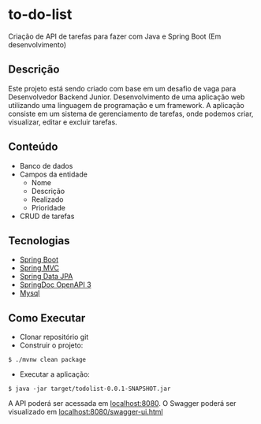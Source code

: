 <h1> to-do-list </h1>
Criação de API de tarefas para fazer com Java e Spring Boot (Em desenvolvimento)

## Descrição
Este projeto está sendo criado com base em um desafio de vaga para Desenvolvedor Backend Junior. Desenvolvimento de uma aplicação web utilizando uma linguagem de programação e um framework. A aplicação consiste em um sistema de gerenciamento de tarefas, onde podemos criar, visualizar, editar e excluir tarefas.

## Conteúdo
* Banco de dados
* Campos da entidade
    * Nome
    * Descrição
    * Realizado
    * Prioridade
* CRUD de tarefas

## Tecnologias
 
- [Spring Boot](https://spring.io/projects/spring-boot)
- [Spring MVC](https://docs.spring.io/spring-framework/reference/web/webmvc.html)
- [Spring Data JPA](https://spring.io/projects/spring-data-jpa)
- [SpringDoc OpenAPI 3](https://springdoc.org/v2/#spring-webflux-support)
- [Mysql](https://dev.mysql.com/downloads/)

## Como Executar

- Clonar repositório git
- Construir o projeto:
```
$ ./mvnw clean package
```
- Executar a aplicação:
```
$ java -jar target/todolist-0.0.1-SNAPSHOT.jar
```

A API poderá ser acessada em [localhost:8080](http://localhost:8080).
O Swagger poderá ser visualizado em [localhost:8080/swagger-ui.html](http://localhost:8080/swagger-ui.html)


